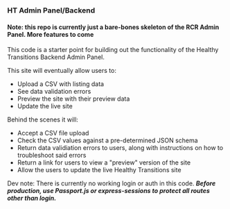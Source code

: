 ### HT Admin Panel/Backend

#### Note: this repo is currently just a bare-bones skeleton of the RCR Admin Panel. More features to come

This code is a starter point for building out the functionality of the Healthy Transitions Backend Admin Panel.

This site will eventually allow users to:
- Upload a CSV with listing data
- See data validation errors 
- Preview the site with their preview data
- Update the live site

Behind the scenes it will: 
- Accept a CSV file upload
- Check the CSV values against a pre-determined JSON schema
- Return data validiation errors to users, along with instructions on how to troubleshoot said errors
- Return a link for users to view a "preview" version of the site
- Allow the users to update the live Healthy Transitions site

Dev note: There is currently no working login or auth in this code. _**Before production, use Passport.js or express-sessions to protect all routes other than login.**_